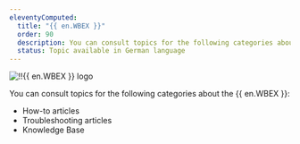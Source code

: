 ```yaml
---
eleventyComputed:
  title: "{{ en.WBEX }}"
  order: 90
  description: You can consult topics for the following categories about the {{ en.WBEX }}':' How-to articles, Troubleshooting articles and Knowledge Base
  status: Topic available in German language
---
```

![!!{{ en.WBEX }} logo](https://webdevolutions.blob.core.windows.net/images/projects/web-login/logos/web-login-color-shadow.svg)

You can consult topics for the following categories about the {{ en.WBEX }}:

* How-to articles
* Troubleshooting articles
* Knowledge Base
